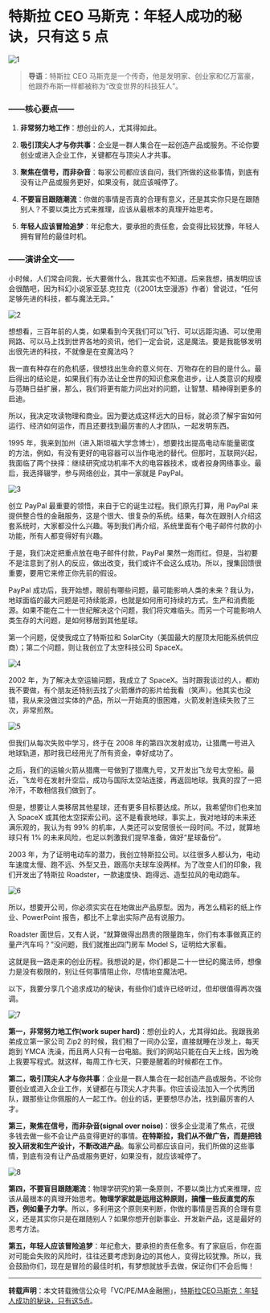 # 特斯拉 CEO 马斯克：年轻人成功的秘诀，只有这 5 点

![1](http://img.blog.csdn.net/20171010102120480)

> **导语**：特斯拉 CEO 马斯克是一个传奇，他是发明家、创业家和亿万富豪，他跟乔布斯一样都被称为“改变世界的科技狂人”。

### ——核心要点——

1. **非常努力地工作**：想创业的人，尤其得如此。

2. **吸引顶尖人才与你共事**：企业是一群人集合在一起创造产品或服务。不论你要创业或进入企业工作，关键都在与顶尖人才共事。
 
3. **聚焦在信号，而非杂音**：每家公司都应该自问，我们所做的这些事情，到底有没有让产品或服务更好，如果没有，就应该喊停了。

4. **不要盲目跟随潮流**：你做的事情是否真的合理有意义，还是其实你只是在跟随别人？不要以类比方式来推理，应该从最根本的真理开始思考。

5. **年轻人应该冒险追梦**：年纪愈大，要承担的责任愈，会变得比较犹豫，年轻人拥有冒险的最佳时机。

### ——演讲全文——

小时候，人们常会问我，长大要做什么，我其实也不知道。后来我想，搞发明应该会很酷吧，因为科幻小说家亚瑟.克拉克（《2001太空漫游》作者）曾说过，“任何足够先进的科技，都与魔法无异。”

![2](http://img.blog.csdn.net/20171010102531654)

想想看，三百年前的人类，如果看到今天我们可以飞行、可以远距沟通、可以使用网路、可以马上找到世界各地的资讯，他们一定会说，这是魔法。要是我能够发明出很先进的科技，不就像是在变魔法吗？

我一直有种存在的危机感，很想找出生命的意义何在、万物存在的目的是什么。最后得出的结论是，如果我们有办法让全世界的知识愈来愈进步，让人类意识的规模与范畴日益扩展，那么，我们将更有能力问出对的问题，让智慧、精神得到更多的启迪。

所以，我决定攻读物理和商业。因为要达成这样远大的目标，就必须了解宇宙如何运行、经济如何运作，而且还要找到最厉害的人才团队，一起发明东西。

1995 年，我来到加州（进入斯坦福大学念博士），想要找出提高电动车能量密度的方法，例如，有没有更好的电容器可以当作电池的替代。但那时，互联网兴起，我面临了两个抉择：继续研究成功机率不大的电容器技术，或者投身网络事业。最后，我选择辍学，参与网络创业，其中一家就是 PayPal。

![3](http://img.blog.csdn.net/20171010102633266)

创立 PayPal 最重要的领悟，来自于它的诞生过程。我们原先打算，用 PayPal 来提供整合性的金融服务，这是个很大、很复杂的系统。结果，每次在跟别人介绍这套系统时，大家都没什么兴趣。等到我们再介绍，系统里面有个电子邮件付款的小功能，所有人都变得好有兴趣。

于是，我们决定把重点放在电子邮件付款，PayPal 果然一炮而红。但是，当初要不是注意到了别人的反应，做出改变，我们或许不会这么成功。所以，搜集回馈很重要，要用它来修正你先前的假设。

PayPal 成功后，我开始想，眼前有哪些问题，最可能影响人类的未来？我认为，地球面临的最大问题是可持续能源，也就是如何用可持续的方式，生产和消费能源。如果不能在二十一世纪解决这个问题，我们将灾难临头。而另一个可能影响人类生存的大问题，是如何移居到其他星球。

第一个问题，促使我成立了特斯拉和 SolarCity（美国最大的屋顶太阳能系统供应商）；第二个问题，则让我创立了太空科技公司 SpaceX。

![4](http://img.blog.csdn.net/20171010102741833)

2002 年，为了解决太空运输问题，我成立了 SpaceX。当时跟我谈过的人，都劝我不要做，有个朋友还特别去找了火箭爆炸的影片给我看（笑声）。他其实也没错，我从来没做过实体的产品，所以一开始真的很困难，火箭发射连续失败了三次，非常煎熬。

![5](http://img.blog.csdn.net/20171010102824670)

但我们从每次失败中学习，终于在 2008 年的第四次发射成功，让猎鹰一号进入地球轨道，那时我已经用光了所有资金，幸好成功了。

之后，我们的运输火箭从猎鹰一号做到了猎鹰九号，又开发出飞龙号太空船。最近，飞龙号在发射升空后，成功与国际太空站连接，再返回地球。我真的捏了一把冷汗，不敢相信我们做到了。

但是，想要让人类移居其他星球，还有更多目标要达成。所以，我希望你们也来加入 SpaceX 或其他太空探索公司。这不是看衰地球，事实上，我对地球的未来还满乐观的，我认为有 99% 的机率，人类还可以安居很长一段时间。不过，就算地球只有 1% 的未来风险，也足以刺激我们提早准备，做好“星球备份”。

2003 年，为了证明电动车的潜力，我创立特斯拉公司。以往很多人都认为，电动车速度太慢、跑不远、外型又丑，跟高尔夫球车没两样。为了改变人们的印象，我们开发出了特斯拉 Roadster，一款速度快、跑得远、造型拉风的电动跑车。

![6](http://img.blog.csdn.net/20171010102925807)

所以，想要开公司，你必须实实在在地做出产品原型。因为，再怎么精彩的纸上作业、PowerPoint 报告，都比不上拿出实际产品有说服力。

Roadster 面世后，又有人说，“就算做得出昂贵的限量跑车，你们有本事做真正的量产汽车吗？”没问题，我们就推出四门房车 Model S，证明给大家看。

这就是我一路走来的创业历程。我想说的是，你们都是二十一世纪的魔法师，想像力是没有极限的，别让任何事情阻止你，尽情地变魔法吧。

以下，我要分享几个追求成功的秘诀，有些你们或许已经听过，但却很值得再次强调。

![7](http://img.blog.csdn.net/20171010111428505)

**第一，非常努力地工作(work super hard)**：想创业的人，尤其得如此。我跟我弟弟成立第一家公司 Zip2 的时候，我们租了一间办公室，直接就睡在沙发上，每天跑到 YMCA 洗澡，而且两人只有一台电脑。我们的网站只能在白天上线，因为晚上我要写程式。就这样，每周工作七天，只要是醒着的时候都在工作。

**第二，吸引顶尖人才与你共事**：企业是一群人集合在一起创造产品或服务。不论你要创业或进入企业工作，关键都在与顶尖人才共事。你应该设法加入一个优秀团队，跟那些让你佩服的人一起工作。创业的话，更要想尽办法，找到最厉害的人才。

**第三，聚焦在信号，而非杂音(signal over noise)**：很多企业混淆了焦点，花很多钱去做一些不会让产品变得更好的事情。**在特斯拉，我们从不做广告，而是把钱投入研发和生产设计，不断改进产品**。每家公司都应该自问，我们所做的这些事情，到底有没有让产品或服务更好，如果没有，就应该喊停了。

![8](http://img.blog.csdn.net/20171010111549974)

**第四，不要盲目跟随潮流**：物理学研究的第一条原则，不要以类比方式来推理，应该从最根本的真理开始思考。**物理学家就是运用这种原则，搞懂一些反直觉的东西，例如量子力学**。所以，多利用这个原则来判断，你做的事情是否真的合理有意义，还是其实你只是在跟随别人？如果你想开创新事业、开发新产品，这是最好的思考方法。

**第五，年轻人应该冒险追梦**：年纪愈大，要承担的责任愈多。有了家庭后，你在面对可能会失败的风险时，往往还要考虑到身边的其他人，变得比较犹豫。所以，我会鼓励你们，现在是冒险的最佳时机，有梦想就放手去做，保证你们不会后悔！


----------


**转载声明**：本文转载微信公众号「VC/PE/MA金融圈」，[特斯拉CEO马斯克：年轻人成功的秘诀，只有这5点](https://mp.weixin.qq.com/s?__biz=MzA4MjAxODMzMA==&mid=2653193689&idx=3&sn=2e1d70b121a5b6391f6f4259919d95ba&chksm=845c0cacb32b85bacb74ad7f19526619ce0dfd9e84ec7647385e52d555b9d9279a9d4df719a4&mpshare=1&scene=23&srcid=1006PW7Z5YSxQaLcAoHWfbca#rd)。

